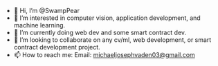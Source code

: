 - 👋 Hi, I’m @SwampPear
- 👀 I’m interested in computer vision, application development, and machine learning.
- 🌱 I’m currently doing web dev and some smart contract dev. 
- 💞️ I’m looking to collaborate on any cv/ml, web development, or smart contract development project.
- 📫 How to reach me:
Email: michaeljosephvaden03@gmail.com

<!---
MVaden0/MVaden0 is a ✨ special ✨ repository because its `README.md` (this file) appears on your GitHub profile.
You can click the Preview link to take a look at your changes.
--->
